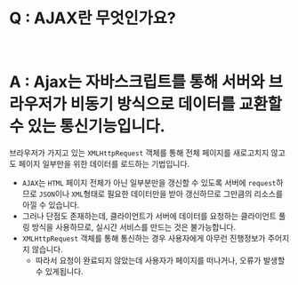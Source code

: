 # Q : AJAX란 무엇인가요?

<br />

# A : Ajax는 자바스크립트를 통해 서버와 브라우저가 비동기 방식으로 데이터를 교환할 수 있는 통신기능입니다.

브라우저가 가지고 있는 `XMLHttpRequest` 객체를 통해 전체 페이지를 새로고치지 않고도 페이지 일부만을 위한 데이터를 로드하는 기법입니다.

- `AJAX`는 `HTML` 페이지 전체가 아닌 일부분만을 갱신할 수 있도록 서버에 `request`하므로 `JSON`이나 `XML`형태로 필요한 데이터만을 받아 갱신하므로 그만큼의 리소스를 아낄 수 있습니다.
- 그러나 단점도 존재하는데, 클라이언트가 서버에 데이터를 요청하는 클라이언트 풀링 방식을 사용하므로, 실시간 서비스를 만드는 것은 불가능합니다.
- `XMLHttpRequest` 객체를 통해 통신하는 경우 사용자에게 아무런 진행정보가 주어지지 않습니다.
  - 따라서 요청이 완료되지 않았는데 사용자가 페이지를 떠나거나, 오류가 발생할 수 있게됩니다.
